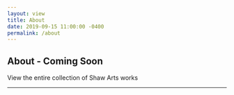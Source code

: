 ```yaml
---
layout: view
title: About
date: 2019-09-15 11:00:00 -0400
permalink: /about
---
```


<div class="p-0" style="height: 800px;">
   <div class="container py-4 py-lg-6">
      <div class="row text-center">
         <div class="col-lg-7 d-lg-flex">
            <div class="p-5 py-lg-6 overlay overlay-gradient overlay-op-5 rounded mb-4 mb-lg-0 flex-ew flex-valign"
               data-bg-img="{{'assets/img/sa-square-1.jpg' | absolute_url }}" data-url="/shop">
               <h2 class="text-white mb-0">
              		About - Coming Soon
            	</h2>
               <p class="text-white mb-0">View the entire collection of Shaw Arts works</p>
               <hr class="hr-lg my-2 w-20 mx-auto hr-primary" />
            </div>
         </div>
      </div>
   </div>
</div>
